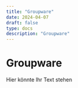 ```yaml
---
title: "Groupware"
date: 2024-04-07
draft: false
type: docs
description: "Groupware"
---
```


# Groupware

Hier könnte Ihr Text stehen